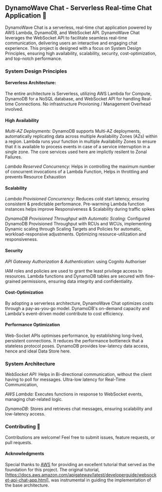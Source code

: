 ## DynamoWave Chat - Serverless Real-time Chat Application  🚀

DynamoWave Chat is a serverless, real-time chat application powered by AWS Lambda, DynamoDB, and WebSocket API.
DynamoWave Chat leverages the WebSocket API to facilitate seamless real-time communication, delivering users an interactive and engaging chat experience. This project is designed with a focus on System Design Principles, ensuring high availability, scalability, security, cost-optimization, and top-notch performance.


### System Design Principles

#### Serverless Architecture:
The entire architecture is Serverless, utilizing AWS Lambda for Compute, DynamoDB for a NoSQL database, and WebSocket API for handling Real-time Connections. No infrastructure Provioning / Management Overhead involved.

#### High Availability 

_Multi-AZ Deployments:_
DynamoDB supports Multi-AZ deployments, automatically replicating data across multiple Availability Zones (AZs) within a region.
Lambda runs your function in multiple Availability Zones to ensure that it is available to process events in case of a service interruption in a single zone.
The core services used here are implictly resilent to Zonal Failures.

_Lambda Reserved Concurrency:_ Helps in controlling the maximum number of concurrent invocations of a Lambda Function, Helps in throttling and prevents Resource Exhaustion


#### Scalability 

_Lambda Provisioned Concurrency:_ Reduces cold start latency, ensuring consistent & predictable performance. Pre-warming Lambda function instances helps improve Responsiveness & Scalability during traffic spikes

_DynamoDB Provisioned Throughput with Automatic Scaling:_ Configured DynamoDB Provisioned Throughput with RCUs and WCUs, implementing Dynamic scaling through Scaling Targets and Policies for automatic, workload-responsive adjustments. Optimizing resource-utilization and responsiveness.


#### Security 
_API Gateway Authorization & Authentication:_ using Cognito Authoriser

IAM roles and policies are used to grant the least privilege access to resources. Lambda functions and DynamoDB tables are secured with fine-grained permissions, ensuring data integrity and confidentiality.

#### Cost-Optimization 
By adopting a serverless architecture, DynamoWave Chat optimizes costs through a pay-as-you-go model. DynamoDB's on-demand capacity and Lambda's event-driven model contribute to cost efficiency.

#### Performance Optimization 
Web-Socket APIs optimises performance, by establishing long-lived, persistent connections. It reduces the performance bottleneck that a stateless protocol poses. DynamoDB provides low-latency data access, hence and ideal Data Store here.

### System Architecture

_WebSocket API:_ Helps in Bi-directional communication, without the client having to poll for messages. Ultra-low latency for Real-Time Communication, 

_AWS Lambda:_ Executes functions in response to WebSocket events, managing chat-related logic.

_DynamoDB_: Stores and retrieves chat messages, ensuring scalability and low-latency access.

### Contributing 🤝
Contributions are welcome! Feel free to submit issues, feature requests, or pull requests. 

#### Acknowledgments
Special thanks to [AWS](https://aws.amazon.com/) for providing an excellent tutorial that served as the foundation for this project. The original tutorial, [https://docs.aws.amazon.com/apigateway/latest/developerguide/websocket-api-chat-app.html], was instrumental in guiding the implementation of the base architecture.


